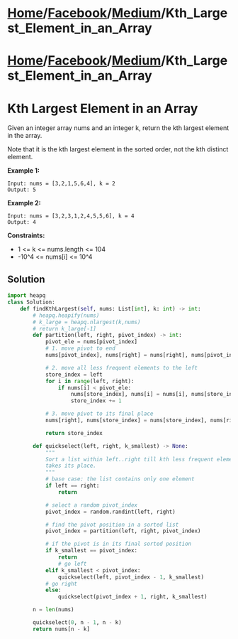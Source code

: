 # [Home](./../../..)/[Facebook](./../..)/[Medium](./..)/Kth_Largest_Element_in_an_Array
# [Home](./../../..)/[Facebook](./../..)/[Medium](./..)/Kth_Largest_Element_in_an_Array
<h1>Kth Largest Element in an Array</h1>

<p>
Given an integer array nums and an integer k, return the kth largest element in the array.

Note that it is the kth largest element in the sorted order, not the kth distinct element.

</p>

<b>Example 1:</b>

    Input: nums = [3,2,1,5,6,4], k = 2
    Output: 5
    
<b>Example 2:</b>

    Input: nums = [3,2,3,1,2,4,5,5,6], k = 4
    Output: 4

<b>Constraints:</b>

- 1 <= k <= nums.length <= 104
- -10^4 <= nums[i] <= 10^4

<h2>Solution</h2>

```python
import heapq
class Solution:
    def findKthLargest(self, nums: List[int], k: int) -> int:
        # heapq.heapify(nums)
        # k_large = heapq.nlargest(k,nums)
        # return k_large[-1]
        def partition(left, right, pivot_index) -> int:
            pivot_ele = nums[pivot_index]
            # 1. move pivot to end
            nums[pivot_index], nums[right] = nums[right], nums[pivot_index]

            # 2. move all less frequent elements to the left
            store_index = left
            for i in range(left, right):
                if nums[i] < pivot_ele:
                    nums[store_index], nums[i] = nums[i], nums[store_index]
                    store_index += 1

            # 3. move pivot to its final place
            nums[right], nums[store_index] = nums[store_index], nums[right]

            return store_index

        def quickselect(left, right, k_smallest) -> None:
            """
            Sort a list within left..right till kth less frequent element
            takes its place.
            """
            # base case: the list contains only one element
            if left == right:
                return

            # select a random pivot_index
            pivot_index = random.randint(left, right)

            # find the pivot position in a sorted list
            pivot_index = partition(left, right, pivot_index)

            # if the pivot is in its final sorted position
            if k_smallest == pivot_index:
                return
                # go left
            elif k_smallest < pivot_index:
                quickselect(left, pivot_index - 1, k_smallest)
            # go right
            else:
                quickselect(pivot_index + 1, right, k_smallest)

        n = len(nums)

        quickselect(0, n - 1, n - k)
        return nums[n - k]
```
